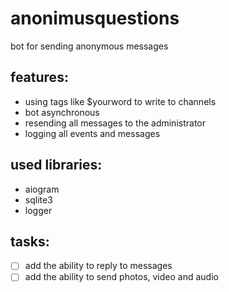 # anonimusquestions

bot for sending anonymous messages 
## features: 
* using tags like $yourword to write to channels
* bot asynchronous
* resending all messages to the administrator 
* logging all events and messages
## used libraries:
* aiogram
* sqlite3
* logger
## tasks:
- [ ] add the ability to reply to messages
- [ ] add the ability to send photos, video and audio
